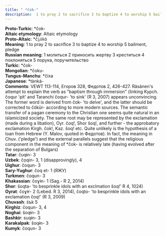 ```yaml
---
title: " *čok-"
description:  1 to pray 2 to sacrifice 3 to baptize 4 to worship 5 bailment, pledge
---
```


<strong>Proto-Turkic</strong>:  *čok-<br>
<strong>Altaic etymology</strong>:  Altaic etymology<br>
<strong> Proto-Altaic</strong>:  *č`i̯ŏ̀k`ó<br>
<strong>Meaning</strong>:  1 to pray 2 to sacrifice 3 to baptize 4 to worship 5 bailment, pledge<br>
<strong>Russian meaning</strong>:  1 молиться 2 приносить жертву 3 креститься 4 поклоняться 5 порука, поручительство<br>
<strong>Turkic</strong>:  *čok-<br>
<strong>Mongolian</strong>:  *čoku-<br>
<strong>Tungus-Manchu</strong>:  *čixa<br>
<strong>Japanese</strong>:  *tǝ̀nká-<br>
<strong>Comments</strong>:  VEWT 113-114, Егоров 328, Федотов 2, 426-427. Räsänen's attempt to explain the verb as "baptism through immersion" (linking Kypch. čoqur 'pit' and Taranchi čoqur- 'to sink' (R 3, 2007) appears unconvincing. The former word is derived from čok- 'to delve', and the latter should be corrected to čökür- according to more modern sources. The semantic transfer of a pagan ceremony to the Christian one seems quite natural in an islamicized society. The same root may be represented by the exclamation (made during a libation), Oyr. čoq!, Shor šoq!, and further - the approbatory exclamation Kirgh. čok!, Kaz. šoq! etc. Quite unlikely is the hypothesis of a loan from Hebrew (Y. Malov, quoted in Федотов). In fact, the meaning in Chuv. ('pledge') and the external parallels suggest that the religious component in the meaning of *čok- is relatively late (having evolved after the separation of Bulgars)<br>
<strong>Tatar</strong>:  čuqɨn- 3<br>
<strong>Uzbek</strong>:  čọqin- 3, 1 (disapprovingly), 4<br>
<strong>Uighur</strong>:  čoqun- 3<br>
<strong>Sary-Yughur</strong>:  čoq et- 1 (ЯЖУ)<br>
<strong>Turkmen</strong>:  čoqun- 3<br>
<strong>Khakassian</strong>:  čoɣɨn- 1 (Sag.- R 2, 2014)<br>
<strong>Shor</strong>:  šoqta- 'to besprinkle idols with an exclmation šoq!' R 4, 1024)<br>
<strong>Oyrat</strong>:  čoɣɨr- 2 (Lebed. R 3, 2014), čoqto- 'to besprinkle idols with an exclamation čoq!' (R 3, 2009)<br>
<strong>Chuvash</strong>:  śъk 5<br>
<strong>Kirghiz</strong>:  čoqun- 3, 4<br>
<strong>Noghai</strong>:  šoqɨn- 3<br>
<strong>Bashkir</strong>:  suqɨn- 3<br>
<strong>Karakalpak</strong>:  šoqɨn- 3<br>
<strong>Kumyk</strong>:  čoqun- 3<br>


